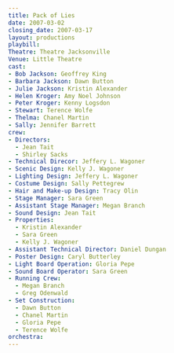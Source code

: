```yaml
---
title: Pack of Lies
date: 2007-03-02
closing_date: 2007-03-17
layout: productions
playbill:
Theatre: Theatre Jacksonville
Venue: Little Theatre
cast:
- Bob Jackson: Geoffrey King
- Barbara Jackson: Dawn Button
- Julie Jackson: Kristin Alexander
- Helen Kroger: Amy Noel Johnson
- Peter Kroger: Kenny Logsdon
- Stewart: Terence Wolfe
- Thelma: Chanel Martin
- Sally: Jennifer Barrett
crew:
- Directors:
  - Jean Tait
  - Shirley Sacks
- Technical Direcor: Jeffery L. Wagoner
- Scenic Design: Kelly J. Wagoner
- Lighting Design: Jeffery L. Wagoner
- Costume Design: Sally Pettegrew
- Hair and Make-up Design: Tracy Olin
- Stage Manager: Sara Green
- Assistant Stage Manager: Megan Branch
- Sound Design: Jean Tait
- Properties:
  - Kristin Alexander
  - Sara Green
  - Kelly J. Wagoner
- Assistant Technical Director: Daniel Dungan
- Poster Design: Caryl Butterley
- Light Board Operation: Gloria Pepe
- Sound Board Operator: Sara Green
- Running Crew:
  - Megan Branch
  - Greg Odenwald
- Set Construction:
  - Dawn Button
  - Chanel Martin
  - Gloria Pepe
  - Terence Wolfe
orchestra:
---
```

